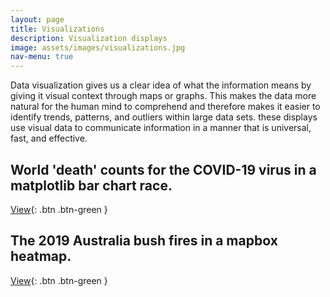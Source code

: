 ```yaml
---
layout: page
title: Visualizations
description: Visualization displays
image: assets/images/visualizations.jpg
nav-menu: true
---
```


Data visualization gives us a clear idea of what the information means by giving it visual context through maps or graphs. This makes the data more natural for the human mind to comprehend and therefore makes it easier to identify trends, patterns, and outliers within large data sets. these displays use visual data to communicate information in a manner that is universal, fast, and effective.

## World 'death' counts for the COVID-19 virus in a matplotlib bar chart race.
[View](https://cvanchieri.github.io/DSPortfolio/covidmatplotlibbarchartrace.html){: .btn .btn-green }

## The 2019 Australia bush fires in a mapbox heatmap.
[View](https://cvanchieri.github.io/DSPortfolio/bushfiresmapboxheatmap.html){: .btn .btn-green }
